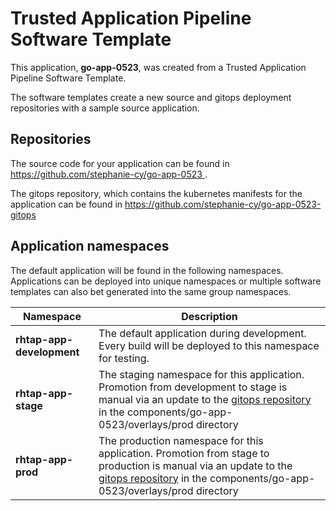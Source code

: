 # Trusted Application Pipeline Software Template

This application, **go-app-0523**, was created from a Trusted Application Pipeline Software Template.

The software templates create a new source and gitops deployment repositories with a sample source application. 

## Repositories

The source code for your application can be found in [https://github.com/stephanie-cy/go-app-0523 ](https://github.com/stephanie-cy/go-app-0523 ).
 
The gitops repository, which contains the kubernetes manifests for the application can be found in 
[https://github.com/stephanie-cy/go-app-0523-gitops ](https://github.com/stephanie-cy/go-app-0523-gitops ) 

## Application namespaces 

The default application will be found in the following namespaces. Applications can be deployed into unique namespaces or multiple software templates can also bet generated into the same group namespaces.  

|  Namespace   |  Description   |  
| -------- | -------- |   
| **rhtap-app-development** | The default application during development. Every build will be deployed to this namespace for testing. | 
| **rhtap-app-stage** | The staging namespace for this application. Promotion from development to stage is manual via an update to the [gitops repository](https://github.com/stephanie-cy/go-app-0523-gitops ) in the components/go-app-0523/overlays/prod directory |  
| **rhtap-app-prod** | The production namespace for this application. Promotion from stage to production is manual via an update to the [gitops repository](https://github.com/stephanie-cy/go-app-0523-gitops ) in the components/go-app-0523/overlays/prod directory | 
